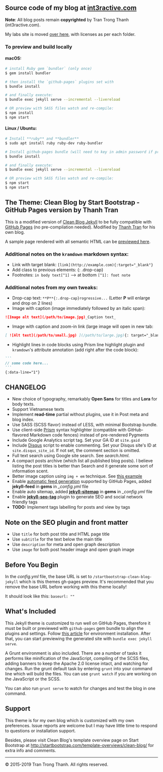 ## Source code of my blog at [int3ractive.com](https://int3ractive.com)

**Note**: All blog posts remain **copyrighted** by Tran Trong Thanh (int3ractive.com).

My labs site is moved [over here](https://github.com/trongthanh/labs.int3ractive.com), with licenses as per each folder.

### To preview and build locally

#### macOS:

```sh
# install Ruby gem `bundler` (only once)
$ gem install bundler

# then install the `github-pages` plugins set with
$ bundle install

# and finally execute:
$ bundle exec jekyll serve --incremental --livereload

# OR preview with SASS files watch and re-compile:
$ npm install
$ npm start
```

#### Linux / Ubuntu:

```sh
# Install **ruby** and **bundler**
$ sudo apt install ruby ruby-dev ruby-bundler

# Install github-pages bundle (will need to key in admin password if prompt)
$ bundle install

# and finally execute:
$ bundle exec jekyll serve --incremental --livereload

# OR preview with SASS files watch and re-compile:
$ npm start
$ npm start
```

## The Theme: Clean Blog by Start Bootstrap - GitHub Pages version by Thanh Tran

This is a modified version of [Clean Blog Jekyll](https://github.com/BlackrockDigital/startbootstrap-clean-blog-jekyll) to be fully compatible with [GitHub Pages](https://help.github.com/articles/using-jekyll-with-pages/) (no pre-compilation needed). Modified by [Thanh Tran](https://github.com/trongthanh) for his own blog.

A sample page rendered with all semantic HTML can be [previewed here](http://int3ractive.com/theme-preview).

### Additional notes on the `kramdown` markdown syntax:

- Link with target blank: `[link](http://example.com){:target="_blank"}`
- Add class to previous elements: {: .drop-cap}
- Footnotes: `in body text[^1]` --> at bottom `[^1]: foot note`

### Additional notes from my own tweaks:

- Drop-cap text: `**P**{:.drop-cap}rogressive...` (Letter **P** will enlarge and drop on 2 lines)
- Image with caption (image immediately followed by an italic span):

```markdown
![Image alt text](/path/to/image.jpg)_Caption text_
```

- Image with caption and zoom-in link (large image will open in new tab:

```markdown
[ ![Alt text](/path/to/small.jpg) ](/path/to/large.jpg){: target="_blank" data-figure="" } \_Caption_
```

- Highlight lines in code blocks using Prism line highlight plugin and `kramdown`'s attribute annotation (add right after the code block):

<!-- prettier-ignore -->
````markdown
```
// some code here...
```
{:data-line="1"}
````

## CHANGELOG

- New choice of typography, remarkably **Open Sans** for titles and **Lora** for body texts.
- Support Vietnamese texts
- Implement **read-time** partial without plugins, use it in Post meta and blog index.
- Use SASS (SCSS flavor) instead of LESS, with minimal Bootstrap bundle.
- Use client-side [Prism](http://prismjs.com) syntax highlighter (compatible with GitHub-flavored Markdown code fences) instead of pre-rendered Pygments
- Include Google Analytics script tag. Set your GA ID at `site.gaid`
- Include [Disqus](http://disqus.com) script to enable commenting. Set your Disqus site's ID at `site.disqus_site_id`. If not set, the comment section is omitted.
- Full text search using Google site search. See _search.html_.
- A compact posts archive (which list all published blog posts). I believe listing the post titles is better than Search and it generate some sort of information scent.
- Better image caption using `img + em` technique. See [this example](http://blog.int3ractive.com/startbootstrap-clean-blog-jekyll/2015/08/10/Muc-Toi-Thieu-Cua-Lap-Trinh-Vien-Front-End/)
- Enable [automatic feed generation](https://help.github.com/articles/atom-rss-feeds-for-github-pages/) supported by GitHub Pages, added **jekyll-feed** in **gems** in _\_config.yml_ file
- Enable auto sitemap, added [**jekyll-sitemap**](https://help.github.com/articles/sitemaps-for-github-pages/) in **gems** in _\_config.yml_ file
- Enable [**jekyll-seo-tag**](https://github.com/jekyll/jekyll-seo-tag) plugin to generate SEO and social network friendly tags
- **TODO:** Implement tags labelling for posts and view by tags

## Note on the SEO plugin and front matter

- Use `title` for both post title and HTML page title
- Use `subtitle` for the text below the main title
- Use `description` for meta and open graph description
- Use `image` for both post header image and open graph image

## Before You Begin

In the _config.yml_ file, the base URL is set to `/startbootstrap-clean-blog-jekyll` which is this themes gh-pages preview. It's recommended that you remove the base URL before working with this theme locally!

It should look like this:
`baseurl: ""`

## What's Included

This Jekyll theme is customized to run well on GitHub Pages, therefore it must be built or previewed with `github-pages` gem bundle to align the plugins and settings. Follow [this article](https://help.github.com/articles/using-jekyll-with-pages/#installing-jekyll) for environment installation. After that, you can start previewing the generated site with `bundle exec jekyll serve`.

A Grunt environment is also included. There are a number of tasks it performs like minification of the JavaScript, compiling of the SCSS files, adding banners to keep the Apache 2.0 license intact, and watching for changes. Run the grunt default task by entering `grunt` into your command line which will build the files. You can use `grunt watch` if you are working on the JavaScript or the SCSS.

You can also run `grunt serve` to watch for changes and test the blog in one command.

## Support

This theme is for my own blog which is customized with my own preferences. Issue reports are welcome but I may have little time to respond to questions or installation support.

Besides, please visit Clean Blog's template overview page on Start Bootstrap at http://startbootstrap.com/template-overviews/clean-blog/ for extra info and comments.

---

© 2015-2019 Tran Trong Thanh. All rights reserved.
